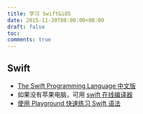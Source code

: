 ```yaml
---
title: 学习 Swift&iOS
date: 2015-11-30T08:00:00+08:00
draft: false
toc:
comments: true
---
```



## Swift

* [The Swift Programming Language 中文版](http://wiki.jikexueyuan.com/project/swift/)
* 如果没有苹果电脑，可用 [swift 在线编译器](http://swiftstub.com/)
* [使用 Playground 快速练习 Swift 语法](https://www.aswifter.com/2015/07/23/learn-swift-with-playground-summary/)
